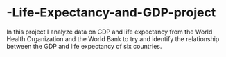 # -Life-Expectancy-and-GDP-project
In this project I analyze data on GDP and life expectancy from the World Health Organization and the World Bank to try and identify the relationship between the GDP and life expectancy of six countries.
